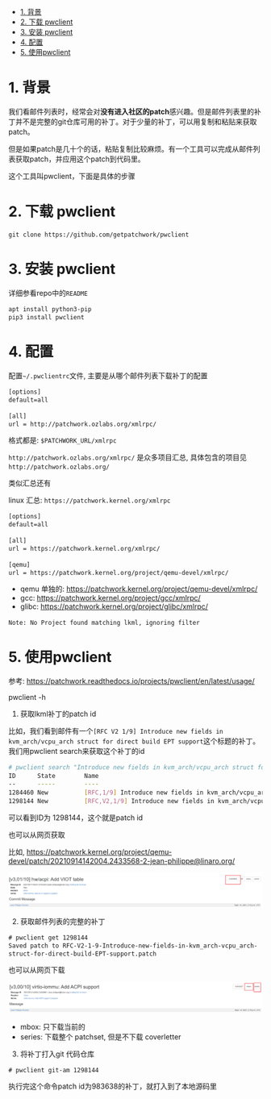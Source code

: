
<!-- @import "[TOC]" {cmd="toc" depthFrom=1 depthTo=6 orderedList=false} -->

<!-- code_chunk_output -->

- [1. 背景](#1-背景)
- [2. 下载 pwclient](#2-下载-pwclient)
- [3. 安装 pwclient](#3-安装-pwclient)
- [4. 配置](#4-配置)
- [5. 使用pwclient](#5-使用pwclient)

<!-- /code_chunk_output -->

# 1. 背景

我们看邮件列表时，经常会对**没有进入社区的patch**感兴趣。但是邮件列表里的补丁并不是完整的git仓库可用的补丁。对于少量的补丁，可以用复制和粘贴来获取patch。

但是如果patch是几十个的话，粘贴复制比较麻烦。有一个工具可以完成从邮件列表获取patch，并应用这个patch到代码里。

这个工具叫pwclient，下面是具体的步骤

# 2. 下载 pwclient

```
git clone https://github.com/getpatchwork/pwclient 
```

# 3. 安装 pwclient

详细参看repo中的`README`

```
apt install python3-pip
pip3 install pwclient
```

# 4. 配置

配置`~/.pwclientrc`文件, 主要是从哪个邮件列表下载补丁的配置

```
[options]
default=all

[all]
url = http://patchwork.ozlabs.org/xmlrpc/
```

格式都是: `$PATCHWORK_URL/xmlrpc`

`http://patchwork.ozlabs.org/xmlrpc/` 是众多项目汇总, 具体包含的项目见 `http://patchwork.ozlabs.org/`

类似汇总还有

linux 汇总: `https://patchwork.kernel.org/xmlrpc`

```
[options]
default=all

[all]
url = https://patchwork.kernel.org/xmlrpc/

[qemu]
url = https://patchwork.kernel.org/project/qemu-devel/xmlrpc/
```

* qemu 单独的: https://patchwork.kernel.org/project/qemu-devel/xmlrpc/
* gcc: https://patchwork.kernel.org/project/gcc/xmlrpc/
* glibc: https://patchwork.kernel.org/project/glibc/xmlrpc/

`Note: No Project found matching lkml, ignoring filter`

# 5. 使用pwclient

参考: https://patchwork.readthedocs.io/projects/pwclient/en/latest/usage/

pwclient -h

1. 获取lkml补丁的patch id

比如，我们看到邮件有一个`[RFC V2 1/9] Introduce new fields in kvm_arch/vcpu_arch struct for direct build EPT support`这个标题的补丁。我们用pwclient search来获取这个补丁的id

```bash
# pwclient search "Introduce new fields in kvm_arch/vcpu_arch struct for direct build EPT support"
ID      State        Name
--      -----        ----
1284460 New          [RFC,1/9] Introduce new fields in kvm_arch/vcpu_arch struct for direct build EPT support
1298144 New          [RFC,V2,1/9] Introduce new fields in kvm_arch/vcpu_arch struct for direct build EPT support
```

可以看到ID为 1298144，这个就是patch id

也可以从网页获取

比如, https://patchwork.kernel.org/project/qemu-devel/patch/20210914142004.2433568-2-jean-philippe@linaro.org/

![2021-09-23-18-34-51.png](./images/2021-09-23-18-34-51.png)

2. 获取邮件列表的完整的补丁

```
# pwclient get 1298144
Saved patch to RFC-V2-1-9-Introduce-new-fields-in-kvm_arch-vcpu_arch-struct-for-direct-build-EPT-support.patch
```

也可以从网页下载

![2021-09-23-18-37-01.png](./images/2021-09-23-18-37-01.png)

* mbox: 只下载当前的
* series: 下载整个 patchset, 但是不下载 coverletter

3. 将补丁打入git 代码仓库

```
# pwclient git-am 1298144
```

执行完这个命令patch id为983638的补丁，就打入到了本地源码里
